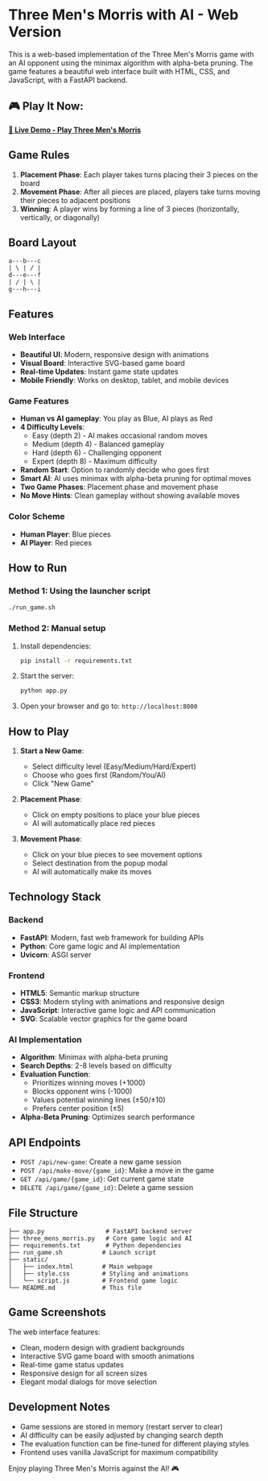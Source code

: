 # Three Men's Morris with AI - Web Version

This is a web-based implementation of the Three Men's Morris game with an AI opponent using the minimax algorithm with alpha-beta pruning. The game features a beautiful web interface built with HTML, CSS, and JavaScript, with a FastAPI backend.

## 🎮 Play It Now:
**[🚀 Live Demo - Play Three Men's Morris](https://three-mans-morris-game.onrender.com/)**

## Game Rules

1. **Placement Phase**: Each player takes turns placing their 3 pieces on the board
2. **Movement Phase**: After all pieces are placed, players take turns moving their pieces to adjacent positions
3. **Winning**: A player wins by forming a line of 3 pieces (horizontally, vertically, or diagonally)

## Board Layout

```
a---b---c
| \ | / |
d---e---f
| / | \ |
g---h---i
```

## Features

### Web Interface
- **Beautiful UI**: Modern, responsive design with animations
- **Visual Board**: Interactive SVG-based game board
- **Real-time Updates**: Instant game state updates
- **Mobile Friendly**: Works on desktop, tablet, and mobile devices

### Game Features
- **Human vs AI gameplay**: You play as Blue, AI plays as Red
- **4 Difficulty Levels**: 
  - Easy (depth 2) - AI makes occasional random moves
  - Medium (depth 4) - Balanced gameplay
  - Hard (depth 6) - Challenging opponent
  - Expert (depth 8) - Maximum difficulty
- **Random Start**: Option to randomly decide who goes first
- **Smart AI**: AI uses minimax with alpha-beta pruning for optimal moves
- **Two Game Phases**: Placement phase and movement phase
- **No Move Hints**: Clean gameplay without showing available moves

### Color Scheme
- **Human Player**: Blue pieces
- **AI Player**: Red pieces

## How to Run

### Method 1: Using the launcher script
```bash
./run_game.sh
```

### Method 2: Manual setup
1. Install dependencies:
   ```bash
   pip install -r requirements.txt
   ```

2. Start the server:
   ```bash
   python app.py
   ```

3. Open your browser and go to: `http://localhost:8000`

## How to Play

1. **Start a New Game**: 
   - Select difficulty level (Easy/Medium/Hard/Expert)
   - Choose who goes first (Random/You/AI)
   - Click "New Game"

2. **Placement Phase**: 
   - Click on empty positions to place your blue pieces
   - AI will automatically place red pieces

3. **Movement Phase**: 
   - Click on your blue pieces to see movement options
   - Select destination from the popup modal
   - AI will automatically make its moves

## Technology Stack

### Backend
- **FastAPI**: Modern, fast web framework for building APIs
- **Python**: Core game logic and AI implementation
- **Uvicorn**: ASGI server

### Frontend
- **HTML5**: Semantic markup structure
- **CSS3**: Modern styling with animations and responsive design
- **JavaScript**: Interactive game logic and API communication
- **SVG**: Scalable vector graphics for the game board

### AI Implementation
- **Algorithm**: Minimax with alpha-beta pruning
- **Search Depths**: 2-8 levels based on difficulty
- **Evaluation Function**: 
  - Prioritizes winning moves (+1000)
  - Blocks opponent wins (-1000)
  - Values potential winning lines (±50/±10)
  - Prefers center position (±5)
- **Alpha-Beta Pruning**: Optimizes search performance

## API Endpoints

- `POST /api/new-game`: Create a new game session
- `POST /api/make-move/{game_id}`: Make a move in the game
- `GET /api/game/{game_id}`: Get current game state
- `DELETE /api/game/{game_id}`: Delete a game session

## File Structure

```
├── app.py                 # FastAPI backend server
├── three_mens_morris.py   # Core game logic and AI
├── requirements.txt       # Python dependencies
├── run_game.sh           # Launch script
├── static/
│   ├── index.html        # Main webpage
│   ├── style.css         # Styling and animations
│   └── script.js         # Frontend game logic
└── README.md             # This file
```

## Game Screenshots

The web interface features:
- Clean, modern design with gradient backgrounds
- Interactive SVG game board with smooth animations
- Real-time game status updates
- Responsive design for all screen sizes
- Elegant modal dialogs for move selection

## Development Notes

- Game sessions are stored in memory (restart server to clear)
- AI difficulty can be easily adjusted by changing search depth
- The evaluation function can be fine-tuned for different playing styles
- Frontend uses vanilla JavaScript for maximum compatibility

Enjoy playing Three Men's Morris against the AI! 🎮
